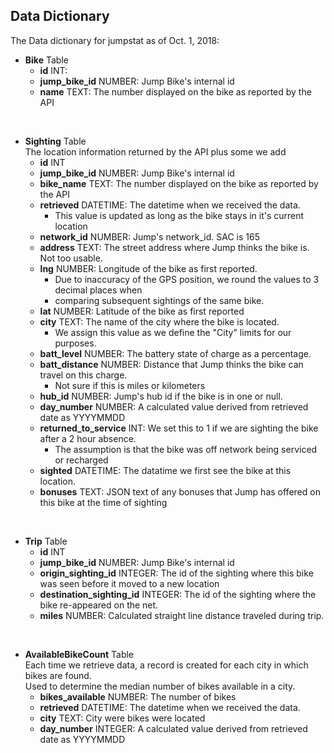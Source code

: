 ## Data Dictionary

The Data dictionary for jumpstat as of Oct. 1, 2018:

* **Bike** Table
    * **id** INT:
    * **jump_bike_id** NUMBER: Jump Bike's internal id
    * **name** TEXT: The number displayed on the bike as reported by the API

 
* **Sighting** Table  
The location information returned by the API plus some we add
    * **id** INT
    * **jump_bike_id** NUMBER: Jump Bike's internal id
    * **bike_name** TEXT: The number displayed on the bike as reported by the API
    * **retrieved** DATETIME: The datetime when we received the data.  
        * This value is updated as long as the bike stays in it's current location
    * **network_id** NUMBER: Jump's network_id. SAC is 165
    * **address** TEXT: The street address where Jump thinks the bike is. Not too usable.
    * **lng** NUMBER: Longitude of the bike as first reported.
        * Due to inaccuracy of the GPS position, we round the values to 3 decimal places when 
        * comparing subsequent sightings of the same bike.
    * **lat** NUMBER: Latitude of the bike as first reported
    * **city** TEXT: The name of the city where the bike is located.
        * We assign this value as we define the "City" limits for our purposes.
    * **batt_level** NUMBER: The battery state of charge as a percentage.
    * **batt_distance** NUMBER: Distance that Jump thinks the bike can travel on this charge.
        * Not sure if this is miles or kilometers
    * **hub_id** NUMBER: Jump's hub id if the bike is in one or null.
    * **day_number** NUMBER: A calculated value derived from retrieved date as YYYYMMDD
    * **returned_to_service** INT: We set this to 1 if we are sighting the bike after a 2 hour absence. 
        * The assumption is that the bike was off network being serviced or recharged
    * **sighted** DATETIME: The datatime we first see the bike at this location.
    * **bonuses** TEXT: JSON text of any bonuses that Jump has offered on this bike at the time of sighting
    
 
* **Trip** Table
    * **id** INT
    * **jump_bike_id** NUMBER: Jump Bike's internal id
    * **origin_sighting_id** INTEGER: The id of the sighting where this bike was seen before it moved to a new location
    * **destination_sighting_id** INTEGER: The id of the sighting where the bike re-appeared on the net.
    * **miles** NUMBER: Calculated straight line distance traveled during trip.
    
 
* **AvailableBikeCount** Table  
    Each time we retrieve data, a record is created for each city in which bikes are found.  
    Used to determine the median number of bikes available in a city.
    * **bikes_available** NUMBER: The number of bikes 
    * **retrieved** DATETIME: The datetime when we received the data.
    * **city** TEXT: City were bikes were located
    * **day_number** INTEGER: A calculated value derived from retrieved date as YYYYMMDD

